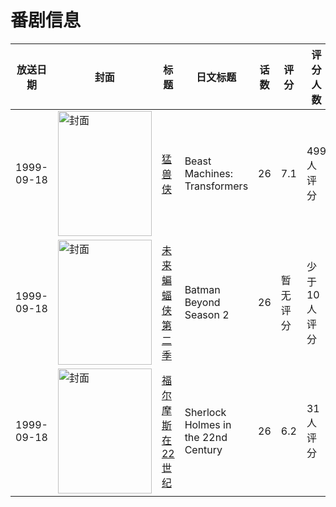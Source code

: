 # 番剧信息

|放送日期|封面|标题|日文标题|话数|评分|评分人数|
|---|---|---|---|---|---|---|
|1999-09-18|<img src="//lain.bgm.tv/pic/cover/c/13/92/32215_G4KK0.jpg" alt="封面" style="width:150px;height:200px;object-fit:cover;">|[猛兽侠](https://bangumi.tv/subject/32215)|Beast Machines: Transformers|26|7.1|499人评分|
|1999-09-18|<img src="//lain.bgm.tv/pic/cover/c/79/d5/96757_98184.jpg" alt="封面" style="width:150px;height:200px;object-fit:cover;">|[未来蝙蝠侠 第二季](https://bangumi.tv/subject/96757)|Batman Beyond Season 2|26|暂无评分|少于10人评分|
|1999-09-18|<img src="//lain.bgm.tv/pic/cover/c/21/eb/110353_jjs3z.jpg" alt="封面" style="width:150px;height:200px;object-fit:cover;">|[福尔摩斯在22世纪](https://bangumi.tv/subject/110353)|Sherlock Holmes in the 22nd Century|26|6.2|31人评分|
